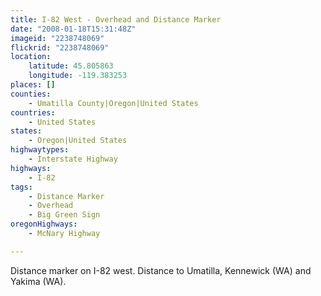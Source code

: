 ```yaml
---
title: I-82 West - Overhead and Distance Marker
date: "2008-01-18T15:31:48Z"
imageid: "2238748069"
flickrid: "2238748069"
location:
    latitude: 45.805863
    longitude: -119.383253
places: []
counties:
    - Umatilla County|Oregon|United States
countries:
    - United States
states:
    - Oregon|United States
highwaytypes:
    - Interstate Highway
highways:
    - I-82
tags:
    - Distance Marker
    - Overhead
    - Big Green Sign
oregonHighways:
    - McNary Highway

---
```

Distance marker on I-82 west.  Distance to Umatilla, Kennewick (WA) and Yakima (WA).